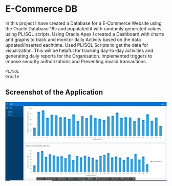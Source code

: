 # E-Commerce DB
In this project I have created a Database for a E-Commerce Website using the Oracle Database 18c and populated it with randomly generated values using PL/SQL scripts. Using Oracle Apex I created a Dashboard with charts and graphs to track and monitor daily Activity based on the data updated/inserted eachtime. Used PL/SQL Scripts to get the data for visualization. This will be helpful for tracking day-to-day activities and generating daily reports for the Organisation. Implemented triggers to Impose security authorizations and Preventing invalid transactions. 

```
PL/SQL
Oracle
```
## Screenshot of the Application

![Screenshot](https://github.com/jayapragash/E-Commerce-DB/blob/master/Apex.JPG)
